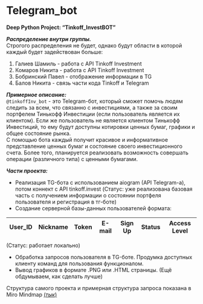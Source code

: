 # Telegram_bot

**Deep Python Project: “Tinkoff_InvestBOT”**

_**Распределение внутри группы.**_<br>
Строгого распределения не будет, однако будут области в которой каждый будет задействован больше:<br>
1. Галиев Шамиль - работа с API Tinkoff Investment<br>
2. Комаров Никита - работа с API Tinkoff Investment<br>
3. Бобринский Павел - отображение информации в TG<br>
4. Балов Никита - связь части кода Tinkoff и Telegram<br>


_**Примерное описание:**_<br>
`@tinkoffInv_bot` - это Telegram-бот, который сможет помочь людям следить за всем, что связанно с инвестициями, а также за своим портфелем Тинькофф Инвестиции (если пользователь является их клиентом). Если же пользователь не является клиентом Тинькофф Инвестиций, то ему будут доступны котировки ценных бумаг, графики и общее состояние рынка.<br> 
С помощью бота каждый получит красивое и информативное представление ценных бумаг и состояние своего инвестиционного счета. Более того, планируется реализовать возможность совершать операции (различного типа) с ценными бумагами. 

_**Части проекта:**_ <br>
* Реализация TG-бота с использованием aiogram (API Telegram-a), потом коннект с API tinkoff.invest (Статус: уже реализована базовая часть с получением информации о состоянии портфеля пользователя и регистрация в тг-боте)
* Создание серверной базы-данных пользователей формата:

| User_ID | Nickname | Token | E-mail | Sign Up | Status | Access Level |
|:---------:|:---------:|:---------:|:---------:|:---------:|:---------:|:---------:|
 
(Статус: работает локально) <br>

* Обработка запросов пользователя в TG-боте. Продумка доступных клиенту команд для пользования функционалом.
* Вывод графиков в формате .PNG или .HTML страницы. (Ещё обдумываем, как сделать лучше)

Структура самого проекта и примерная структура запроса показана в Miro Mindmap [(_тык_)][1]

[1]: https://miro.com/app/board/uXjVNYfOk5k=/?share_link_id=581068812200


